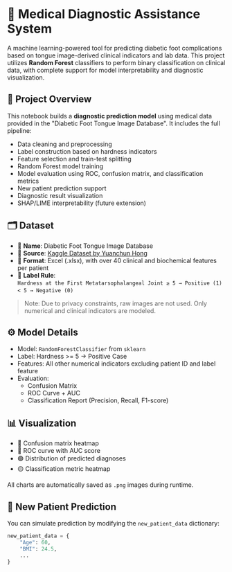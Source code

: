 # 🧠 Medical Diagnostic Assistance System

A machine learning-powered tool for predicting diabetic foot complications based on tongue image-derived clinical indicators and lab data. This project utilizes **Random Forest** classifiers to perform binary classification on clinical data, with complete support for model interpretability and diagnostic visualization.

## 📌 Project Overview

This notebook builds a **diagnostic prediction model** using medical data provided in the "Diabetic Foot Tongue Image Database". It includes the full pipeline:

- Data cleaning and preprocessing
- Label construction based on hardness indicators
- Feature selection and train-test splitting
- Random Forest model training
- Model evaluation using ROC, confusion matrix, and classification metrics
- New patient prediction support
- Diagnostic result visualization
- SHAP/LIME interpretability (future extension)

## 🗂 Dataset

- 📁 **Name**: Diabetic Foot Tongue Image Database  
- 📎 **Source**: [Kaggle Dataset by Yuanchun Hong](https://www.kaggle.com/datasets/yuanchunhong/diabetic-foot-tongue-image-data)  
- 📑 **Format**: Excel (.xlsx), with over 40 clinical and biochemical features per patient
- 🎯 **Label Rule**:  
  `Hardness at the First Metatarsophalangeal Joint ≥ 5 → Positive (1)`  
  `< 5 → Negative (0)`

> Note: Due to privacy constraints, raw images are not used. Only numerical and clinical indicators are modeled.

## ⚙️ Model Details

- Model: `RandomForestClassifier` from `sklearn`
- Label: Hardness >= 5 → Positive Case
- Features: All other numerical indicators excluding patient ID and label feature
- Evaluation:
  - Confusion Matrix
  - ROC Curve + AUC
  - Classification Report (Precision, Recall, F1-score)

## 📊 Visualization

- 🔷 Confusion matrix heatmap
- 🔶 ROC curve with AUC score
- 🟢 Distribution of predicted diagnoses
- 🟡 Classification metric heatmap

All charts are automatically saved as `.png` images during runtime.

## 🧪 New Patient Prediction

You can simulate prediction by modifying the `new_patient_data` dictionary:
```python
new_patient_data = {
    "Age": 60,
    "BMI": 24.5,
    ...
}

